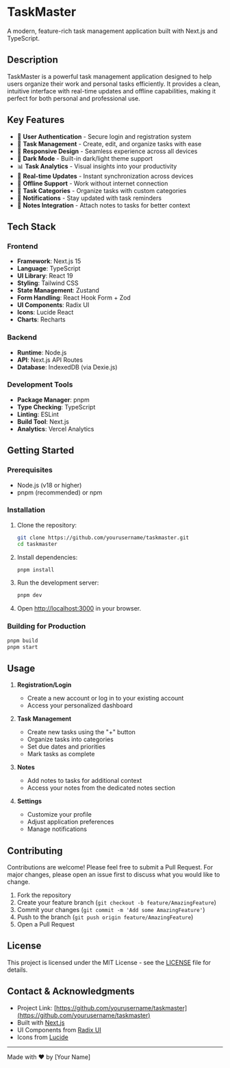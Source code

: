 # TaskMaster

A modern, feature-rich task management application built with Next.js and TypeScript.

## Description

TaskMaster is a powerful task management application designed to help users organize their work and personal tasks efficiently. It provides a clean, intuitive interface with real-time updates and offline capabilities, making it perfect for both personal and professional use.

## Key Features

- 🔐 **User Authentication** - Secure login and registration system
- 📝 **Task Management** - Create, edit, and organize tasks with ease
- 📱 **Responsive Design** - Seamless experience across all devices
- 🌙 **Dark Mode** - Built-in dark/light theme support
- 📊 **Task Analytics** - Visual insights into your productivity
- 🔄 **Real-time Updates** - Instant synchronization across devices
- 💾 **Offline Support** - Work without internet connection
- 🎯 **Task Categories** - Organize tasks with custom categories
- 🔔 **Notifications** - Stay updated with task reminders
- 📝 **Notes Integration** - Attach notes to tasks for better context

## Tech Stack

### Frontend
- **Framework**: Next.js 15
- **Language**: TypeScript
- **UI Library**: React 19
- **Styling**: Tailwind CSS
- **State Management**: Zustand
- **Form Handling**: React Hook Form + Zod
- **UI Components**: Radix UI
- **Icons**: Lucide React
- **Charts**: Recharts

### Backend
- **Runtime**: Node.js
- **API**: Next.js API Routes
- **Database**: IndexedDB (via Dexie.js)

### Development Tools
- **Package Manager**: pnpm
- **Type Checking**: TypeScript
- **Linting**: ESLint
- **Build Tool**: Next.js
- **Analytics**: Vercel Analytics

## Getting Started

### Prerequisites
- Node.js (v18 or higher)
- pnpm (recommended) or npm

### Installation

1. Clone the repository:
   ```bash
   git clone https://github.com/yourusername/taskmaster.git
   cd taskmaster
   ```

2. Install dependencies:
   ```bash
   pnpm install
   ```

3. Run the development server:
   ```bash
   pnpm dev
   ```

4. Open [http://localhost:3000](http://localhost:3000) in your browser.

### Building for Production

```bash
pnpm build
pnpm start
```

## Usage

1. **Registration/Login**
   - Create a new account or log in to your existing account
   - Access your personalized dashboard

2. **Task Management**
   - Create new tasks using the "+" button
   - Organize tasks into categories
   - Set due dates and priorities
   - Mark tasks as complete

3. **Notes**
   - Add notes to tasks for additional context
   - Access your notes from the dedicated notes section

4. **Settings**
   - Customize your profile
   - Adjust application preferences
   - Manage notifications

## Contributing

Contributions are welcome! Please feel free to submit a Pull Request. For major changes, please open an issue first to discuss what you would like to change.

1. Fork the repository
2. Create your feature branch (`git checkout -b feature/AmazingFeature`)
3. Commit your changes (`git commit -m 'Add some AmazingFeature'`)
4. Push to the branch (`git push origin feature/AmazingFeature`)
5. Open a Pull Request

## License

This project is licensed under the MIT License - see the [LICENSE](LICENSE) file for details.

## Contact & Acknowledgments

- Project Link: [https://github.com/yourusername/taskmaster](https://github.com/yourusername/taskmaster)
- Built with [Next.js](https://nextjs.org/)
- UI Components from [Radix UI](https://www.radix-ui.com/)
- Icons from [Lucide](https://lucide.dev/)

---

Made with ❤️ by [Your Name] 